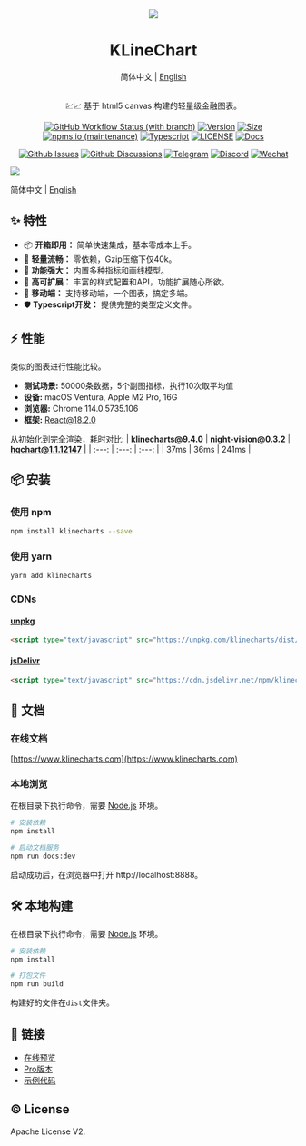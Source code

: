 <div align="center">
  <a href="https://klinecharts.com">
    <img src="https://github.com/liihuu/KLineChart/assets/10508024/2efeec96-e73c-4496-8f3a-751ed4996de6"/>
  </a>
</div>
<h1 align="center">KLineChart</h1>

<div align="center">
简体中文 | <a href="https://github.com/liihuu/KLineChart">English</a>
</div>
<br/>

<p align="center">💹📈 基于 html5 canvas 构建的轻量级金融图表。</p>
<div align="center">

[![GitHub Workflow Status (with branch)](https://img.shields.io/github/actions/workflow/status/liihuu/KLineChart/build.yml?logo=github)](https://github.com/liihuu/KLineChart/actions/workflows/build.yml)
[![Version](https://badgen.net/npm/v/klinecharts)](https://www.npmjs.com/package/klinecharts)
[![Size](https://badgen.net/bundlephobia/minzip/klinecharts@latest)](https://bundlephobia.com/result?p=klinecharts@latest)
[![npms.io (maintenance)](https://img.shields.io/npms-io/quality-score/klinecharts)](https://www.npmjs.com/package/klinecharts)
[![Typescript](https://badgen.net/npm/types/klinecharts)](types/index.d.ts)
[![LICENSE](https://badgen.net/github/license/liihuu/KLineChart)](LICENSE)
[![Docs](https://badgen.net/badge/docs%20by/vitepress/10B981)](https://vitepress.dev/)

</div>

<div align="center">

[![Github Issues](https://img.shields.io/static/v1?color=1f2328&logo=github&logoColor=fff&label&message=Github%20Issues)](https://github.com/liihuu/KLineChart/issues)
[![Github Discussions](https://img.shields.io/static/v1?color=1f2328&logo=github&logoColor=fff&label&message=Github%20Discussions)](https://github.com/liihuu/KLineChart/discussions)
[![Telegram](https://img.shields.io/static/v1?color=1296DB&logo=telegram&logoColor=fff&label&message=Telegram)](https://t.me/+098syuQtzI0yNzll)
[![Discord](https://img.shields.io/static/v1?color=738BD8&logo=discord&logoColor=fff&label&message=Discord)](https://discord.gg/7YjHYgvvvZ)
[![Wechat](https://img.shields.io/static/v1?color=1EBE1F&logo=wechat&logoColor=fff&label&message=微信)](https://klinecharts.com/guide/feedback.html)
<!-- [![Twitter](https://img.shields.io/static/v1?color=1D9BF0&logo=twitter&logoColor=fff&label&message=Twitter)](https://twitter.com/klinecharts) -->

</div>

<img src="https://cdn.nlark.com/yuque/0/2023/png/8403091/1684399506365-assets/web-upload/044fe897-168c-4fbb-a485-87a8ef61c04a.png" />

简体中文 | [English](./README.md)

## ✨ 特性
+ 📦 **开箱即用：** 简单快速集成，基本零成本上手。
+ 🚀 **轻量流畅：** 零依赖，Gzip压缩下仅40k。
+ 💪 **功能强大：** 内置多种指标和画线模型。
+ 🎨 **高可扩展：** 丰富的样式配置和API，功能扩展随心所欲。
+ 📱 **移动端：** 支持移动端，一个图表，搞定多端。
+ 🛡 **Typescript开发：** 提供完整的类型定义文件。

## ⚡ 性能
类似的图表进行性能比较。
+ **测试场景:** 50000条数据，5个副图指标，执行10次取平均值
+ **设备:** macOS Ventura, Apple M2 Pro, 16G
+ **浏览器:** Chrome 114.0.5735.106
+ **框架:** React@18.2.0

从初始化到完全渲染，耗时对比:
| **klinecharts@9.4.0** | **night-vision@0.3.2** | **hqchart@1.1.12147** |
| :---: | :---: | :---: |
|  37ms  |  36ms | 241ms | 

## 📦 安装
### 使用 npm
```bash
npm install klinecharts --save
```

### 使用 yarn
```bash
yarn add klinecharts
```

### CDNs
#### [unpkg](https://unpkg.com)
```html
<script type="text/javascript" src="https://unpkg.com/klinecharts/dist/klinecharts.min.js"></script>
```

#### [jsDelivr](https://cdn.jsdelivr.net)
```html
<script type="text/javascript" src="https://cdn.jsdelivr.net/npm/klinecharts/dist/klinecharts.min.js"></script>
```

## 📄 文档
### 在线文档
[https://www.klinecharts.com](https://www.klinecharts.com)

### 本地浏览
在根目录下执行命令，需要 [Node.js](https://nodejs.org) 环境。
```bash
# 安装依赖
npm install

# 启动文档服务
npm run docs:dev
```
启动成功后，在浏览器中打开 http://localhost:8888。


## 🛠️ 本地构建
在根目录下执行命令，需要 [Node.js](https://nodejs.org) 环境。
```bash
# 安装依赖
npm install

# 打包文件
npm run build
```
构建好的文件在`dist`文件夹。

## 🔗 链接
+ [在线预览](https://preview.klinecharts.com)
+ [Pro版本](https://pro.klinecharts.com)
+ [示例代码](https://github.com/liihuu/KLineChartSample)

## ©️ License
Apache License V2.
